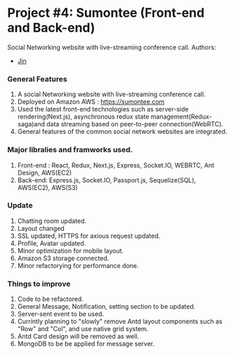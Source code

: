 
# Project #4: Sumontee (Front-end and Back-end)
Social Networking website with live-streaming conference call. 
Authors:
* [Jin](https://github.com/edgarjin88)


### General Features
1. A social Networking website with live-streaming conference call. 
2. Deployed on Amazon AWS : https://sumontee.com
3. Used the latest front-end technologies such as server-side rendering(Next.js), asynchronous redux state management(Redux-saga)and 
 data streaming based on peer-to-peer connection(WebRTC).
4. General features of the common social network websites are integrated. 

### Major libralies and framworks used. 

1. Front-end : React, Redux, Next.js, Express, Socket.IO, WEBRTC, Ant Design, AWS(EC2)
2. Back-end: Express.js, Socket.IO, Passport.js, Sequelize(SQL), AWS(EC2), AWS(S3)



### Update
1. Chatting room updated. 
2. Layout changed
3. SSL updated, HTTPS for axious request updated. 
4. Profile, Avatar updated. 
5. Minor optimization for mobile layout. 
6. Amazon S3 storage connected. 
7. Minor refactorying for performance done. 

### Things to improve 

1. Code to be refactored. 
2. General Message, Notification, setting section to be updated. 
3. Server-sent event to be used. 
4. Currintly planning to "slowly" remove Antd layout components such as "Row" and "Col", and use native grid system. 
5. Antd Card design will be removed as well. 
6. MongoDB to be be applied for message server. 


